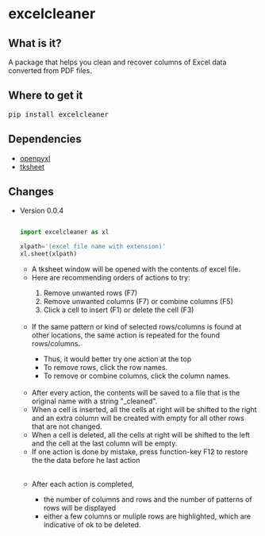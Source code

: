 # excelcleaner

## What is it?

A package that helps you clean and recover columns of Excel data converted from PDF files.

## Where to get it

<pre lang=sh>pip install excelcleaner</pre>

## Dependencies

<ul><li><a href="https://openpyxl.readthedocs.io/en/stable/">openpyxl</a></li>
<li><a href="https://github.com/ragardner/tksheet">tksheet</a></li></ul>

## Changes
<ul>
<li>Version 0.0.4</li>

```python

import excelcleaner as xl

xlpath='(excel file name with extension)'
xl.sheet(xlpath)

```

<ul><li>A tksheet window will be opened with the contents of excel file.</li>
<li>Here are recommending orders of actions to try:</li>
<ol><li>Remove unwanted rows (F7)</li>
<li>Remove unwanted columns (F7) or combine columns (F5)</li>
  <li>Click a cell to insert (F1) or delete the cell (F3)</li></ol>
<br>

<li>If the same pattern or kind of selected rows/columns is found at other locations, the same action is repeated for the found rows/columns.</li>
  <ul><li>Thus, it would better try one action at the top</li>
  <li>To remove rows, click the row names.</li>
    <li>To remove or combine columns, click the column names.</li></ul>
  <br>
<li>After every action, the contents will be saved to a file that is the original name with a string "_cleaned".</li>
<li>When a cell is inserted, all the cells at right will be shifted to the right and an extra column will be created with empty for all other rows that are not changed.</li>
<li>When a cell is deleted, all the cells at right will be shifted to the left and the cell at the last column will be empty.</li>
  <li>If one action is done by mistake, press function-key F12 to restore the the data before he last action</li></ul>
  <br>
<ul><li>After each action is completed,</li>
<ul><li>the number of columns and rows and the number of patterns of rows will be displayed</li>
<li>either a few columns or muliple rows are highlighted, which are indicative of ok to be deleted.</li></ul>
</ul>
</ul>
<br>

